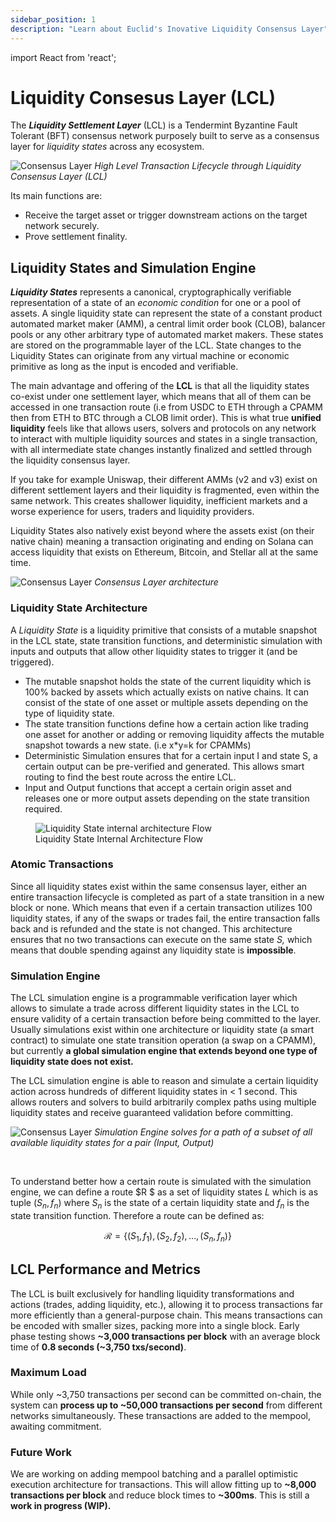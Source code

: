 ```yaml
---
sidebar_position: 1
description: "Learn about Euclid's Inovative Liquidity Consensus Layer"
---
```

import React from 'react';

# Liquidity Consesus Layer (LCL)

The **_Liquidity Settlement Layer_** (LCL) is a Tendermint Byzantine Fault Tolerant (BFT) consensus network purposely built to serve as a consensus layer for *liquidity states* across any ecosystem.

![Consensus Layer](../../../static/img/consensus-1.webp)
*High Level Transaction Lifecycle through Liquidity Consensus Layer (LCL)*

Its main functions are:

- Receive the target asset or trigger downstream actions on the target network securely.
- Prove settlement finality.

## Liquidity States and Simulation Engine

***Liquidity States*** represents a canonical, cryptographically verifiable representation of a state of an *economic condition* for one or a pool of assets. A single liquidity state can represent the state of a constant product automated market maker (AMM), a central limit order book (CLOB), balancer pools or any other arbitrary type of automated market makers. These states are stored on the programmable layer of the LCL. State changes to the Liquidity States can originate from any virtual machine or economic primitive as long as the input is encoded and verifiable.

The main advantage and offering of the **LCL** is that all the liquidity states co-exist under one settlement layer, which means that all of them can be accessed in one transaction route (i.e from USDC to ETH through a CPAMM then from ETH to BTC through a CLOB limit order). This is what true **unified liquidity** feels like that allows users, solvers and protocols on any network to interact with multiple liquidity sources and states in a single transaction, with all intermediate state changes instantly finalized and settled through the liquidity consensus layer.

If you take for example Uniswap, their different AMMs (v2 and v3) exist on different settlement layers and their liquidity is fragmented, even within the same network. This creates shallower liquidity, inefficient markets and a worse experience for users, traders and liquidity providers.

Liquidity States also natively exist beyond where the assets exist (on their native chain) meaning a transaction originating and ending on Solana can access liquidity that exists on Ethereum, Bitcoin, and Stellar all at the same time.

![Consensus Layer](../../../static/img/consensus-2.webp)
*Consensus Layer architecture*

<div style={{
  display: 'flex',
  alignItems: 'flex-start',
  flexWrap: 'wrap',
  gap: '2rem',
  justifyContent: 'center'
}}>

  <div style={{ flex: '1 1 500px', minWidth: '300px' }}>
    <h3>Liquidity State Architecture</h3>
    <p>
      A <em>Liquidity State</em> is a liquidity primitive that consists of a mutable snapshot in the LCL state,
      state transition functions, and deterministic simulation with inputs and outputs that allow other liquidity states to trigger it (and be triggered).
    </p>
    <ul>
      <li>The mutable snapshot holds the state of the current liquidity which is 100% backed by assets which actually exists on native chains. It can consist of the state of one asset or multiple assets depending on the type of liquidity state.</li>
      <li>The state transition functions define how a certain action like trading one asset for another or adding or removing liquidity affects the mutable snapshot towards a new state. (i.e x*y=k for CPAMMs)</li>
      <li>Deterministic Simulation ensures that for a certain input I and state S, a certain output can be pre-verified and generated. This allows smart routing to find the best route across the entire LCL.</li>
      <li>Input and Output functions that accept a certain origin asset and releases one or more output assets depending on the state transition required.</li>
    </ul>
  </div>

  <div style={{
    flex: '0 1 500px',
    textAlign: 'center',
    minWidth: '300px'
  }}>
    <figure>
      <img 
        src="/img/consensus-3.webp" 
        alt="Liquidity State internal architecture Flow"
        style={{
          maxWidth: '100%',
          width: '100%',  /* force it to use available width */
          height: 'auto'
        }}
      />
      <figcaption style={{ fontSize: '0.9rem', color: '#888' }}>
        Liquidity State Internal Architecture Flow
      </figcaption>
    </figure>
  </div>

</div>

### Atomic Transactions

Since all liquidity states exist within the same consensus layer, either an entire transaction lifecycle is completed as part of a state transition in a new block or none. Which means that even if a certain transaction utilizes 100 liquidity states, if any of the swaps or trades fail, the entire transaction falls back and is refunded and the state is not changed. This architecture ensures that no two transactions can execute on the same state *S,* which means that double spending against any liquidity state is **impossible**.

### Simulation Engine

The LCL simulation engine is a programmable verification layer which allows to simulate a trade across different liquidity states in the LCL to ensure validity of a certain transaction before being committed to the layer.  Usually simulations exist within one architecture or liquidity state (a smart contract) to simulate one state transition operation (a swap on a CPAMM), but currently **a global simulation engine that extends beyond one type of liquidity state does not exist.**

The LCL simulation engine is able to reason and simulate a certain liquidity action across hundreds of different liquidity states in < 1 second.  This allows routers and solvers to build arbitrarily complex paths using multiple liquidity states and receive guaranteed validation before committing.

![Consensus Layer](../../../static/img/consensus-4.webp)
*Simulation Engine solves for a path of a subset of all available liquidity states for a pair (Input, Output)*

<br />

To understand better how a certain route is simulated with the simulation engine, we can define a route $R $ as a set of liquidity states $L$ which is as tuple $(S_n,f_n)$ where $S_n$ is the state of a certain liquidity state and $f_n$ is the state transition function. Therefore a route can be defined as:

```math
\mathcal{R} = \{ (S_1, f_1), (S_2, f_2), \ldots, (S_n, f_n) \}
```
## LCL Performance and Metrics

The LCL is built exclusively for handling liquidity transformations and actions (trades, adding liquidity, etc.), allowing it to process transactions far more efficiently than a general-purpose chain. This means transactions can be encoded with smaller sizes, packing more into a single block. Early phase testing shows **~3,000 transactions per block** with an average block time of **0.8 seconds (~3,750 txs/second)**.

### Maximum Load

While only ~3,750 transactions per second can be committed on-chain, the system can **process up to ~50,000 transactions per second** from different networks simultaneously. These transactions are added to the mempool, awaiting commitment.

### Future Work

We are working on adding mempool batching and a parallel optimistic execution architecture for transactions. This will allow fitting up to **~8,000 transactions per block** and reduce block times to **~300ms**. This is still a **work in progress (WIP).**

